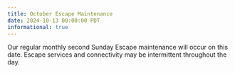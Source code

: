 ```yaml
---
title: October Escape Maintenance
date: 2024-10-13 00:00:00 PDT
informational: true
---
```


Our regular monthly second Sunday Escape maintenance will occur on this date. Escape services and connectivity may be intermittent throughout the day.
